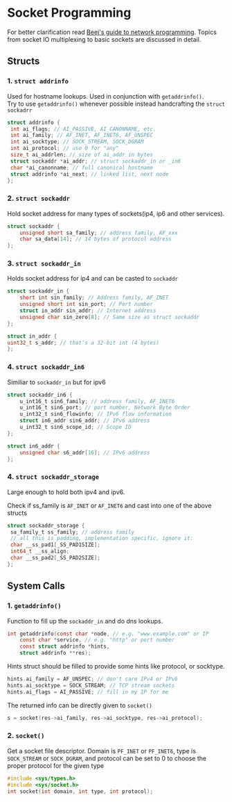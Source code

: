 # Socket Programming

For better clarification read [Beej's guide to network programming](https://beej.us/guide/bgnet/pdf/bgnet_a4_c_1.pdf).
Topics from  socket IO multiplexing to basic sockets are discussed in detail.

## Structs

### 1. `struct addrinfo`

   Used for hostname lookups. Used in conjunction with `getaddrinfo()`.\
   Try to use `getaddrinfo()` whenever possible instead handcrafting the `struct sockadrr`

   ```c
   struct addrinfo {
    int ai_flags; // AI_PASSIVE, AI_CANONNAME, etc.
    int ai_family; // AF_INET, AF_INET6, AF_UNSPEC
    int ai_socktype; // SOCK_STREAM, SOCK_DGRAM
    int ai_protocol; // use 0 for "any"
    size_t ai_addrlen; // size of ai_addr in bytes
    struct sockaddr *ai_addr; // struct sockaddr_in or _in6
    char *ai_canonname; // full canonical hostname
    struct addrinfo *ai_next; // linked list, next node
   };
   ```

### 2. `struct sockaddr`

   Hold socket address for many types of sockets\(ip4, ip6 and other services\).

```c
struct sockaddr {
    unsigned short sa_family; // address family, AF_xxx
    char sa_data[14]; // 14 bytes of protocol address
};
```

### 3. `struct sockaddr_in`

   Holds socket address for ip4 and can be casted to `sockaddr`

```c
struct sockaddr_in {
    short int sin_family; // Address family, AF_INET
    unsigned short int sin_port; // Port number
    struct in_addr sin_addr; // Internet address
    unsigned char sin_zero[8]; // Same size as struct sockaddr
};

struct in_addr {
uint32_t s_addr; // that's a 32-bit int (4 bytes)
};
```

### 4. `struct sockaddr_in6`

   Similiar to `sockaddr_in` but for ipv6

```c
struct sockaddr_in6 {
    u_int16_t sin6_family; // address family, AF_INET6
    u_int16_t sin6_port; // port number, Network Byte Order
    u_int32_t sin6_flowinfo; // IPv6 flow information
    struct in6_addr sin6_addr; // IPv6 address
    u_int32_t sin6_scope_id; // Scope ID
};

struct in6_addr {
    unsigned char s6_addr[16]; // IPv6 address
};
```

### 4. `struct sockaddr_storage`

   Large enough to hold both ipv4 and ipv6.

   Check if ss\_family is `AF_INET` or `AF_INET6` and cast into  one of the above structs

   ```c
   struct sockaddr_storage {
    sa_family_t ss_family; // address family
    // all this is padding, implementation specific, ignore it:
    char __ss_pad1[_SS_PAD1SIZE];
    int64_t __ss_align;
    char __ss_pad2[_SS_PAD2SIZE];
   };
   ```


## System Calls
### 1. `getaddrinfo()`

Function to fill up the `sockaddr_in` and do dns lookups.

```c
int getaddrinfo(const char *node, // e.g. "www.example.com" or IP
    const char *service, // e.g. "http" or port number
    const struct addrinfo *hints,
    struct addrinfo **res);
```

Hints struct should be filled to provide some hints like protocol, or socktype.
```c
hints.ai_family = AF_UNSPEC; // don't care IPv4 or IPv6
hints.ai_socktype = SOCK_STREAM; // TCP stream sockets
hints.ai_flags = AI_PASSIVE; // fill in my IP for me
```
The returned info can be directly given to `socket()`

```c
s = socket(res->ai_family, res->ai_socktype, res->ai_protocol);
```

### 2. `socket()`
Get a socket file descriptor. Domain is `PF_INET`
or `PF_INET6`, type is `SOCK_STREAM` or `SOCK_DGRAM`, and protocol can be set to 0 to choose the proper
protocol for the given type
```c
#include <sys/types.h>
#include <sys/socket.h>
int socket(int domain, int type, int protocol);
```


